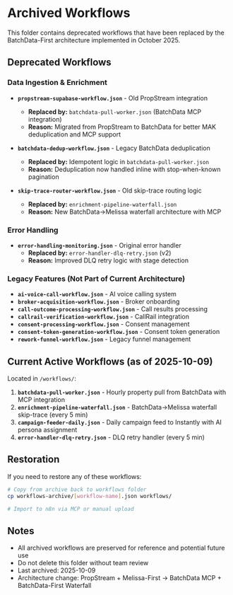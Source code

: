 # Archived Workflows

This folder contains deprecated workflows that have been replaced by the BatchData-First architecture implemented in October 2025.

## Deprecated Workflows

### Data Ingestion & Enrichment
- **`propstream-supabase-workflow.json`** - Old PropStream integration
  - **Replaced by:** `batchdata-pull-worker.json` (BatchData MCP integration)
  - **Reason:** Migrated from PropStream to BatchData for better MAK deduplication and MCP support

- **`batchdata-dedup-workflow.json`** - Legacy BatchData deduplication
  - **Replaced by:** Idempotent logic in `batchdata-pull-worker.json`
  - **Reason:** Deduplication now handled inline with stop-when-known pagination

- **`skip-trace-router-workflow.json`** - Old skip-trace routing logic
  - **Replaced by:** `enrichment-pipeline-waterfall.json`
  - **Reason:** New BatchData→Melissa waterfall architecture with MCP

### Error Handling
- **`error-handling-monitoring.json`** - Original error handler
  - **Replaced by:** `error-handler-dlq-retry.json` (v2)
  - **Reason:** Improved DLQ retry logic with stage detection

### Legacy Features (Not Part of Current Architecture)
- **`ai-voice-call-workflow.json`** - AI voice calling system
- **`broker-acquisition-workflow.json`** - Broker onboarding
- **`call-outcome-processing-workflow.json`** - Call results processing
- **`callrail-verification-workflow.json`** - CallRail integration
- **`consent-processing-workflow.json`** - Consent management
- **`consent-token-generation-workflow.json`** - Consent token generation
- **`rework-funnel-workflow.json`** - Legacy funnel management

## Current Active Workflows (as of 2025-10-09)

Located in `/workflows/`:

1. **`batchdata-pull-worker.json`** - Hourly property pull from BatchData with MCP integration
2. **`enrichment-pipeline-waterfall.json`** - BatchData→Melissa waterfall skip-trace (every 5 min)
3. **`campaign-feeder-daily.json`** - Daily campaign feed to Instantly with AI persona assignment
4. **`error-handler-dlq-retry.json`** - DLQ retry handler (every 5 min)

## Restoration

If you need to restore any of these workflows:

```bash
# Copy from archive back to workflows folder
cp workflows-archive/[workflow-name].json workflows/

# Import to n8n via MCP or manual upload
```

## Notes

- All archived workflows are preserved for reference and potential future use
- Do not delete this folder without team review
- Last archived: 2025-10-09
- Architecture change: PropStream + Melissa-First → BatchData MCP + BatchData-First Waterfall

